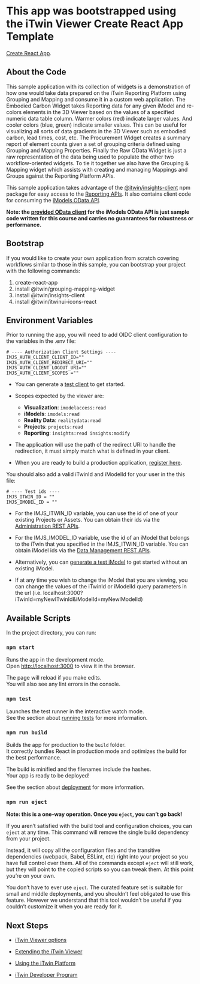 # This app was bootstrapped using the iTwin Viewer Create React App Template
[Create React App](https://github.com/facebook/create-react-app).

## About the Code

This sample application with its collection of widgets is a demonstration of how one would take data prepared on the iTwin Reporting Platform using Grouping and Mapping and consume it in a custom web application. The Embodied Carbon Widget takes Reporting data for any given iModel and re-colors elements in the 3D Viewer based on the values of a specified numeric data table column. Warmer colors (red) indicate larger values. And cooler colors (blue, green) indicate smaller values. This can be useful for visualizing all sorts of data gradients in the 3D Viewer such as embodied carbon, lead times, cost, etc. The Procurement Widget creates a summary report of element counts given a set of grouping criteria defined using Grouping and Mapping Properties. Finally the Raw OData Widget is just a raw representation of the data being used to populate the other two workflow-oriented widgets. To tie it together we also have the Grouping & Mapping widget which assists with creating and managing Mappings and Groups against the Reporting Platform APIs.

This sample application takes advantage of the [@itwin/insights-client](https://www.npmjs.com/package/@itwin/insights-client) npm package for easy access to the [Reporting APIs](https://developer.bentley.com/apis/insights/overview/). It also contains client code for consuming the [iModels OData API](https://developer.bentley.com/apis/imodels-odata/).

**Note: the [provided OData client](/src/contexts/imodels-odata-client/README.md) for the iModels OData API is just sample code written for this course and carries no guanrantees for robustness or performance.**

## Bootstrap
If you would like to create your own application from scratch covering workflows similar to those in this sample, you can bootstrap your project with the following commands:

1. create-react-app
2. install @itwin/grouping-mapping-widget
3. install @itwin/insights-client
4. install @itwin/itwinui-icons-react

## Environment Variables

Prior to running the app, you will need to add OIDC client configuration to the variables in the .env file:

```
# ---- Authorization Client Settings ----
IMJS_AUTH_CLIENT_CLIENT_ID=""
IMJS_AUTH_CLIENT_REDIRECT_URI=""
IMJS_AUTH_CLIENT_LOGOUT_URI=""
IMJS_AUTH_CLIENT_SCOPES =""
```

- You can generate a [test client](https://developer.bentley.com/tutorials/web-application-quick-start/#2-register-an-application) to get started.

- Scopes expected by the viewer are:

  - **Visualization**: `imodelaccess:read`
  - **iModels**: `imodels:read`
  - **Reality Data**: `realitydata:read`
  - **Projects**: `projects:read`
  - **Reporting**: `insights:read insights:modify`

- The application will use the path of the redirect URI to handle the redirection, it must simply match what is defined in your client.

- When you are ready to build a production application, [register here](https://developer.bentley.com/register/).

You should also add a valid iTwinId and iModelId for your user in the this file:

```
# ---- Test ids ----
IMJS_ITWIN_ID = ""
IMJS_IMODEL_ID = ""
```

- For the IMJS_ITWIN_ID variable, you can use the id of one of your existing Projects or Assets. You can obtain their ids via the [Administration REST APIs](https://developer.bentley.com/api-groups/administration/api-reference/).

- For the IMJS_IMODEL_ID variable, use the id of an iModel that belongs to the iTwin that you specified in the IMJS_ITWIN_ID variable. You can obtain iModel ids via the [Data Management REST APIs](https://developer.bentley.com/api-groups/data-management/apis/imodels/operations/get-project-or-asset-imodels/).

- Alternatively, you can [generate a test iModel](https://developer.bentley.com/tutorials/web-application-quick-start/#3-create-an-imodel) to get started without an existing iModel.

- If at any time you wish to change the iModel that you are viewing, you can change the values of the iTwinId or iModelId query parameters in the url (i.e. localhost:3000?iTwinId=myNewITwinId&iModelId=myNewIModelId)

## Available Scripts

In the project directory, you can run:

### `npm start`

Runs the app in the development mode.\
Open [http://localhost:3000](http://localhost:3000) to view it in the browser.

The page will reload if you make edits.\
You will also see any lint errors in the console.

### `npm test`

Launches the test runner in the interactive watch mode.\
See the section about [running tests](https://facebook.github.io/create-react-app/docs/running-tests) for more information.

### `npm run build`

Builds the app for production to the `build` folder.\
It correctly bundles React in production mode and optimizes the build for the best performance.

The build is minified and the filenames include the hashes.\
Your app is ready to be deployed!

See the section about [deployment](https://facebook.github.io/create-react-app/docs/deployment) for more information.

### `npm run eject`

**Note: this is a one-way operation. Once you `eject`, you can’t go back!**

If you aren’t satisfied with the build tool and configuration choices, you can `eject` at any time. This command will remove the single build dependency from your project.

Instead, it will copy all the configuration files and the transitive dependencies (webpack, Babel, ESLint, etc) right into your project so you have full control over them. All of the commands except `eject` will still work, but they will point to the copied scripts so you can tweak them. At this point you’re on your own.

You don’t have to ever use `eject`. The curated feature set is suitable for small and middle deployments, and you shouldn’t feel obligated to use this feature. However we understand that this tool wouldn’t be useful if you couldn’t customize it when you are ready for it.



## Next Steps

- [iTwin Viewer options](https://www.npmjs.com/package/@itwin/web-viewer-react)

- [Extending the iTwin Viewer](https://www.itwinjs.org/learning/tutorials/hello-world-viewer/)

- [Using the iTwin Platform](https://developer.bentley.com/)

- [iTwin Developer Program](https://www.youtube.com/playlist?list=PL6YCKeNfXXd_dXq4u9vtSFfsP3OTVcL8N)